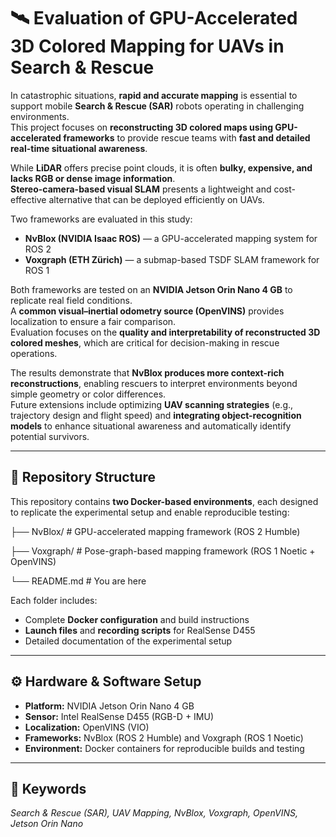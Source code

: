 # 🛰️ Evaluation of GPU-Accelerated 3D Colored Mapping for UAVs in Search & Rescue

In catastrophic situations, **rapid and accurate mapping** is essential to support mobile **Search & Rescue (SAR)** robots operating in challenging environments.  
This project focuses on **reconstructing 3D colored maps using GPU-accelerated frameworks** to provide rescue teams with **fast and detailed real-time situational awareness**.

While **LiDAR** offers precise point clouds, it is often **bulky, expensive, and lacks RGB or dense image information**.  
**Stereo-camera-based visual SLAM** presents a lightweight and cost-effective alternative that can be deployed efficiently on UAVs.

Two frameworks are evaluated in this study:
- **NvBlox (NVIDIA Isaac ROS)** — a GPU-accelerated mapping system for ROS 2  
- **Voxgraph (ETH Zürich)** — a submap-based TSDF SLAM framework for ROS 1  

Both frameworks are tested on an **NVIDIA Jetson Orin Nano 4 GB** to replicate real field conditions.  
A **common visual–inertial odometry source (OpenVINS)** provides localization to ensure a fair comparison.  
Evaluation focuses on the **quality and interpretability of reconstructed 3D colored meshes**, which are critical for decision-making in rescue operations.

The results demonstrate that **NvBlox produces more context-rich reconstructions**, enabling rescuers to interpret environments beyond simple geometry or color differences.  
Future extensions include optimizing **UAV scanning strategies** (e.g., trajectory design and flight speed) and **integrating object-recognition models** to enhance situational awareness and automatically identify potential survivors.

---

## 🧩 Repository Structure

This repository contains **two Docker-based environments**, each designed to replicate the experimental setup and enable reproducible testing:


├── NvBlox/ # GPU-accelerated mapping framework (ROS 2 Humble)

├── Voxgraph/ # Pose-graph-based mapping framework (ROS 1 Noetic + OpenVINS)

└── README.md # You are here



Each folder includes:
- Complete **Docker configuration** and build instructions  
- **Launch files** and **recording scripts** for RealSense D455  
- Detailed documentation of the experimental setup

---

## ⚙️ Hardware & Software Setup

- **Platform:** NVIDIA Jetson Orin Nano 4 GB  
- **Sensor:** Intel RealSense D455 (RGB-D + IMU)  
- **Localization:** OpenVINS (VIO)  
- **Frameworks:** NvBlox (ROS 2 Humble) and Voxgraph (ROS 1 Noetic)  
- **Environment:** Docker containers for reproducible builds and testing  

---

## 🔑 Keywords

*Search & Rescue (SAR), UAV Mapping, NvBlox, Voxgraph, OpenVINS, Jetson Orin Nano*

